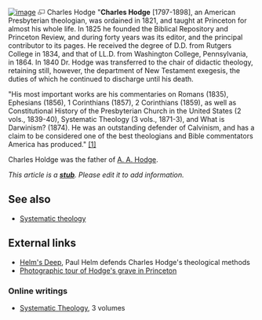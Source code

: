[![image](images/1/1a/CharlesHodge.jpg)](http://www.theopedia.com/File:CharlesHodge.jpg)
[![image](data:image/png;base64,iVBORw0KGgoAAAANSUhEUgAAAA8AAAALCAAAAACFLIiAAAAAAnRSTlMA/1uRIrUAAABPSURBVAjXY/j///+5vXDwjAHIr26ZAgXZe8H8a/+hoIcw/9nevdVL9+79DuPvzQYZFPUezu8BMZLXgkExnD8HAu6hqv//n+HZVjD4DuUDAKlChD3fj6aPAAAAAElFTkSuQmCC)](http://www.theopedia.com/File:CharlesHodge.jpg "Enlarge")
Charles Hodge
"**Charles Hodge** [1797-1898], an American Presbyterian
theologian, was ordained in 1821, and taught at Princeton for
almost his whole life. In 1825 he founded the Biblical Repository
and Princeton Review, and during forty years was its editor, and
the principal contributor to its pages. He received the degree of
D.D. from Rutgers College in 1834, and that of LL.D. from
Washington College, Pennsylvania, in 1864. In 1840 Dr. Hodge was
transferred to the chair of didactic theology, retaining still,
however, the department of New Testament exegesis, the duties of
which he continued to discharge until his death.

"His most important works are his commentaries on Romans (1835),
Ephesians (1856), 1 Corinthians (1857), 2 Corinthians (1859), as
well as Constitutional History of the Presbyterian Church in the
United States (2 vols., 1839-40), Systematic Theology (3 vols.,
1871-3), and What is Darwinism? (1874). He was an outstanding
defender of Calvinism, and has a claim to be considered one of the
best theologians and Bible commentators America has produced."
[[1]](http://www.tracts.ukgo.com/charles_hodge.htm)

Charles Holdge was the father of
[A. A. Hodge](A._A._Hodge "A. A. Hodge").

*This article is a **[stub](http://www.theopedia.com/Category:Theopedia_stubs "Category:Theopedia stubs")**. Please edit it to add information.*
## See also

-   [Systematic theology](Systematic_theology "Systematic theology")

## External links

-   [Helm's Deep](http://reformation21.com/Counterpoints/Counterpoints/234/vobId__3719/),
    Paul Helm defends Charles Hodge's theological methods
-   [Photographic tour of Hodge's grave in Princeton](http://www.richardsibbes.com/Princeton.Cemetery.htm)

### Online writings

-   [Systematic Theology](http://www.dabar.org/Theology/Hodge/TableofContents/Content_Intro.htm),
    3 volumes



